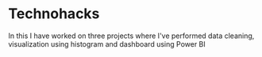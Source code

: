 # Technohacks
In this I have worked on three projects where I've performed data cleaning, visualization using histogram and dashboard using Power BI 
